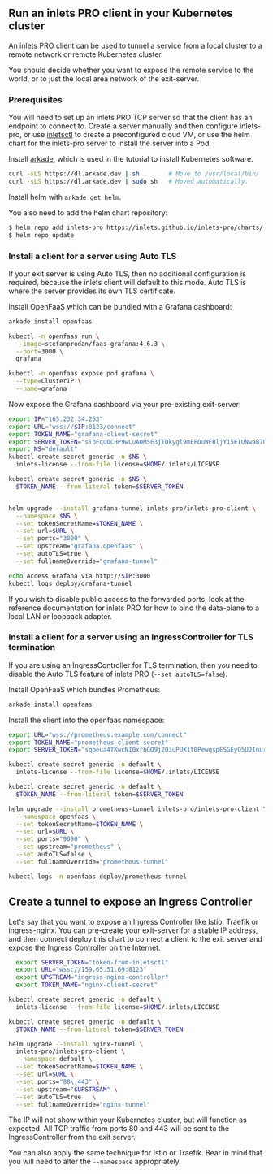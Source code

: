 ## Run an inlets PRO client in your Kubernetes cluster

An inlets PRO client can be used to tunnel a service from a local cluster to a remote network or remote Kubernetes cluster.

You should decide whether you want to expose the remote service to the world, or to just the local area network of the exit-server.

### Prerequisites

You will need to set up an inlets PRO TCP server so that the client has an endpoint to connect to. Create a server manually and then configure inlets-pro, or use [inletsctl](https://github.com/inlets/inletsctl) to create a preconfigured cloud VM, or use the helm chart for the inlets-pro server to install the server into a Pod.

Install [arkade](https://arkade.dev/), which is used in the tutorial to install Kubernetes software.

```bash
curl -sLS https://dl.arkade.dev | sh        # Move to /usr/local/bin/
curl -sLS https://dl.arkade.dev | sudo sh   # Moved automatically.
```

Install helm with `arkade get helm`.

You also need to add the helm chart repository:

```bash
$ helm repo add inlets-pro https://inlets.github.io/inlets-pro/charts/
$ helm repo update
```

### Install a client for a server using Auto TLS

If your exit server is using Auto TLS, then no additional configuration is required, because the inlets client will default to this mode. Auto TLS is where the server provides its own TLS certificate.

Install OpenFaaS which can be bundled with a Grafana dashboard:

```bash
arkade install openfaas

kubectl -n openfaas run \
  --image=stefanprodan/faas-grafana:4.6.3 \
  --port=3000 \
  grafana

kubectl -n openfaas expose pod grafana \
  --type=ClusterIP \
  --name=grafana
```

Now expose the Grafana dashboard via your pre-existing exit-server:

```bash
export IP="165.232.34.253"
export URL="wss://$IP:8123/connect"
export TOKEN_NAME="grafana-client-secret"
export SERVER_TOKEN="sTbFquOCHP9wLuAOM5E3jTDkygl9mEFDuWEBljY15EIUNwaB7UtVjOv0h9dGEA3L"
export NS="default"
kubectl create secret generic -n $NS \
  inlets-license --from-file license=$HOME/.inlets/LICENSE

kubectl create secret generic -n $NS \
  $TOKEN_NAME --from-literal token=$SERVER_TOKEN


helm upgrade --install grafana-tunnel inlets-pro/inlets-pro-client \
  --namespace $NS \
  --set tokenSecretName=$TOKEN_NAME \
  --set url=$URL \
  --set ports="3000" \
  --set upstream="grafana.openfaas" \
  --set autoTLS=true \
  --set fullnameOverride="grafana-tunnel"

echo Access Grafana via http://$IP:3000
kubectl logs deploy/grafana-tunnel
```

If you wish to disable public access to the forwarded ports, look at the reference documentation for inlets PRO for how to bind the data-plane to a local LAN or loopback adapter.

### Install a client for a server using an IngressController for TLS termination

If you are using an IngressController for TLS termination, then you need to disable the Auto TLS feature of inlets PRO (`--set autoTLS=false`).

Install OpenFaaS which bundles Prometheus:

```bash
arkade install openfaas
```

Install the client into the openfaas namespace:

```bash
export URL="wss://prometheus.example.com/connect"
export TOKEN_NAME="prometheus-client-secret"
export SERVER_TOKEN="sqbeua4TKwcNI0xrbGO9j2O3uPUX1t0PewqspESGEyQ5UJInurmzhwoZ"

kubectl create secret generic -n default \
  inlets-license --from-file license=$HOME/.inlets/LICENSE

kubectl create secret generic -n default \
  $TOKEN_NAME --from-literal token=$SERVER_TOKEN

helm upgrade --install prometheus-tunnel inlets-pro/inlets-pro-client \
  --namespace openfaas \
  --set tokenSecretName=$TOKEN_NAME \
  --set url=$URL \
  --set ports="9090" \
  --set upstream="prometheus" \
  --set autoTLS=false \
  --set fullnameOverride="prometheus-tunnel"

kubectl logs -n openfaas deploy/prometheus-tunnel
```

## Create a tunnel to expose an Ingress Controller

Let's say that you want to expose an Ingress Controller like Istio, Traefik or ingress-nginx. You can pre-create your exit-server for a stable IP address, and then connect deploy this chart to connect a client to the exit server and expose the Ingress Controller on the Internet.

```bash
  export SERVER_TOKEN="token-from-inletsctl"
  export URL="wss://159.65.51.69:8123"
  export UPSTREAM="ingress-nginx-controller"
  export TOKEN_NAME="nginx-client-secret"

kubectl create secret generic -n default \
  inlets-license --from-file license=$HOME/.inlets/LICENSE

kubectl create secret generic -n default \
  $TOKEN_NAME --from-literal token=$SERVER_TOKEN

helm upgrade --install nginx-tunnel \
  inlets-pro/inlets-pro-client \
  --namespace default \
  --set tokenSecretName=$TOKEN_NAME \
  --set url=$URL \
  --set ports="80\,443" \
  --set upstream="$UPSTREAM" \
  --set autoTLS=true   \
  --set fullnameOverride="nginx-tunnel"
```

The IP will not show within your Kubernetes cluster, but will function as expected. All TCP traffic from ports 80 and 443 will be sent to the IngressController from the exit server.

You can also apply the same technique for Istio or Traefik. Bear in mind that you will need to alter the `--namespace` appropriately.
